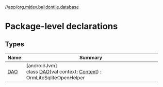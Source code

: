 //[app](../../index.md)/[org.mjdev.balldontlie.database](index.md)

# Package-level declarations

## Types

| Name | Summary |
|---|---|
| [DAO](-d-a-o/index.md) | [androidJvm]<br>class [DAO](-d-a-o/index.md)(val context: [Context](https://developer.android.com/reference/kotlin/android/content/Context.html)) : OrmLiteSqliteOpenHelper |

